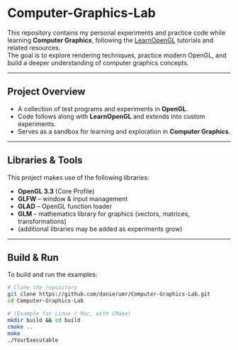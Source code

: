 # Computer-Graphics-Lab

This repository contains my personal experiments and practice code while learning **Computer Graphics**, following the [LearnOpenGL](https://learnopengl.com/) tutorials and related resources.  
The goal is to explore rendering techniques, practice modern OpenGL, and build a deeper understanding of computer graphics concepts.

---

## Project Overview
- A collection of test programs and experiments in **OpenGL**.
- Code follows along with **LearnOpenGL** and extends into custom experiments.
- Serves as a sandbox for learning and exploration in **Computer Graphics**.

---

## Libraries & Tools
This project makes use of the following libraries:
- **OpenGL 3.3** (Core Profile)
- **GLFW** – window & input management
- **GLAD** – OpenGL function loader
- **GLM** – mathematics library for graphics (vectors, matrices, transformations)
- (additional libraries may be added as experiments grow)

---

## Build & Run
To build and run the examples:

```bash
# Clone the repository
git clone https://github.com/danierumr/Computer-Graphics-Lab.git
cd Computer-Graphics-Lab

# (Example for Linux / Mac, with CMake)
mkdir build && cd build
cmake ..
make
./YourExecutable

